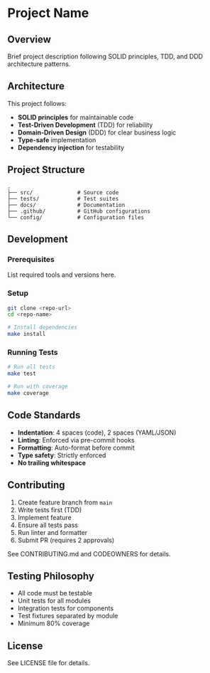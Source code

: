 # Project Name

## Overview

Brief project description following SOLID principles, TDD, and DDD architecture patterns.

## Architecture

This project follows:
- **SOLID principles** for maintainable code
- **Test-Driven Development** (TDD) for reliability
- **Domain-Driven Design** (DDD) for clear business logic
- **Type-safe** implementation
- **Dependency injection** for testability

## Project Structure

```
.
├── src/              # Source code
├── tests/            # Test suites
├── docs/             # Documentation
├── .github/          # GitHub configurations
└── config/           # Configuration files
```

## Development

### Prerequisites

List required tools and versions here.

### Setup

```bash
git clone <repo-url>
cd <repo-name>

# Install dependencies
make install
```

### Running Tests

```bash
# Run all tests
make test

# Run with coverage
make coverage
```

## Code Standards

- **Indentation**: 4 spaces (code), 2 spaces (YAML/JSON)
- **Linting**: Enforced via pre-commit hooks
- **Formatting**: Auto-format before commit
- **Type safety**: Strictly enforced
- **No trailing whitespace**

## Contributing

1. Create feature branch from `main`
2. Write tests first (TDD)
3. Implement feature
4. Ensure all tests pass
5. Run linter and formatter
6. Submit PR (requires 2 approvals)

See CONTRIBUTING.md and CODEOWNERS for details.

## Testing Philosophy

- All code must be testable
- Unit tests for all modules
- Integration tests for components
- Test fixtures separated by module
- Minimum 80% coverage

## License

See LICENSE file for details.
